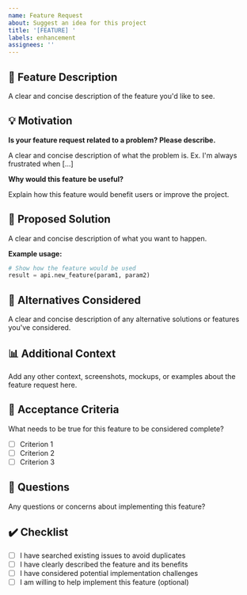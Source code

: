 ```yaml
---
name: Feature Request
about: Suggest an idea for this project
title: '[FEATURE] '
labels: enhancement
assignees: ''
---
```


## 🚀 Feature Description

A clear and concise description of the feature you'd like to see.

## 💡 Motivation

**Is your feature request related to a problem? Please describe.**

A clear and concise description of what the problem is. Ex. I'm always frustrated when [...]

**Why would this feature be useful?**

Explain how this feature would benefit users or improve the project.

## 📝 Proposed Solution

A clear and concise description of what you want to happen.

**Example usage:**

```python
# Show how the feature would be used
result = api.new_feature(param1, param2)
```

## 🔄 Alternatives Considered

A clear and concise description of any alternative solutions or features you've considered.

## 📊 Additional Context

Add any other context, screenshots, mockups, or examples about the feature request here.

## 🎯 Acceptance Criteria

What needs to be true for this feature to be considered complete?

- [ ] Criterion 1
- [ ] Criterion 2
- [ ] Criterion 3

## 🤔 Questions

Any questions or concerns about implementing this feature?

## ✔️ Checklist

- [ ] I have searched existing issues to avoid duplicates
- [ ] I have clearly described the feature and its benefits
- [ ] I have considered potential implementation challenges
- [ ] I am willing to help implement this feature (optional)

